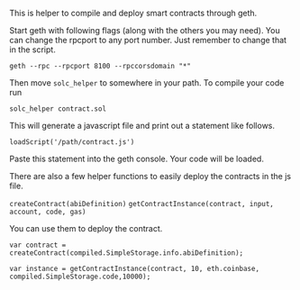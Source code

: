 This is helper to compile and deploy smart contracts through geth.

Start geth with following flags (along with the others you may need). You can change the rpcport to any port number. Just remember to change that in the script.

`geth --rpc --rpcport 8100 --rpccorsdomain "*"`

Then move `solc_helper` to somewhere in your path.
To compile your code run

`solc_helper contract.sol`

This will generate a javascript file and print out a statement like follows.

`loadScript('/path/contract.js')`

Paste this statement into the geth console. Your code will be loaded.

There are also a few helper functions to easily deploy the contracts in the js file.

`createContract(abiDefinition)`
`getContractInstance(contract, input, account, code, gas)`

You can use them to deploy the contract.

`var contract = createContract(compiled.SimpleStorage.info.abiDefinition);`

`var instance = getContractInstance(contract, 10, eth.coinbase, compiled.SimpleStorage.code,10000);`

